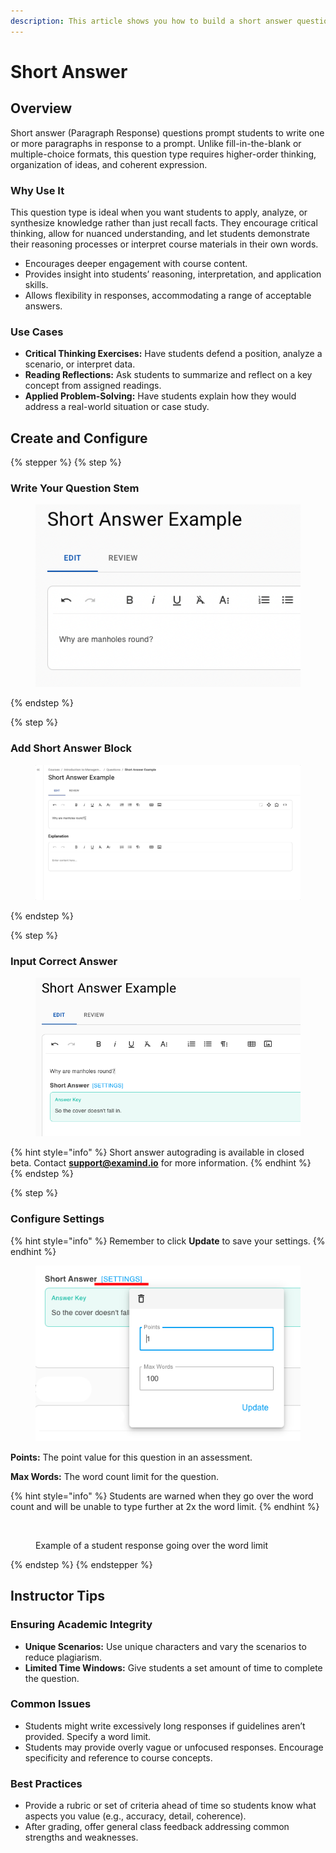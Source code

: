 ```yaml
---
description: This article shows you how to build a short answer question.
---
```


# Short Answer

## Overview

Short answer (Paragraph Response) questions prompt students to write one or more paragraphs in response to a prompt. Unlike fill-in-the-blank or multiple-choice formats, this question type requires higher-order thinking, organization of ideas, and coherent expression.

### Why Use It

This question type is ideal when you want students to apply, analyze, or synthesize knowledge rather than just recall facts. They encourage critical thinking, allow for nuanced understanding, and let students demonstrate their reasoning processes or interpret course materials in their own words.

* Encourages deeper engagement with course content.
* Provides insight into students’ reasoning, interpretation, and application skills.
* Allows flexibility in responses, accommodating a range of acceptable answers.

### Use Cases

* **Critical Thinking Exercises:** Have students defend a position, analyze a scenario, or interpret data.
* **Reading Reflections:** Ask students to summarize and reflect on a key concept from assigned readings.
* **Applied Problem-Solving:** Have students explain how they would address a real-world situation or case study.

## Create and Configure

{% stepper %}
{% step %}
### Write Your Question Stem

<figure><img src="../../../.gitbook/assets/5571e940-94e8-4f9e-829c-20ba4a7c22a0.png" alt=""><figcaption></figcaption></figure>
{% endstep %}

{% step %}
### Add Short Answer Block

<figure><img src="../../../.gitbook/assets/8e20846c-bba6-4450-83b7-0947b8a7d965.gif" alt=""><figcaption></figcaption></figure>
{% endstep %}

{% step %}
### Input Correct Answer

<figure><img src="../../../.gitbook/assets/c0d78808-90f2-402d-987d-aafdf2a80b35.png" alt=""><figcaption></figcaption></figure>

{% hint style="info" %}
Short answer autograding is available in closed beta. Contact [**support@examind.io**](mailto:support@examind.io) for more information.
{% endhint %}
{% endstep %}

{% step %}
### Configure Settings

{% hint style="info" %}
Remember to click **Update** to save your settings.
{% endhint %}

<figure><img src="../../../.gitbook/assets/5914e348-823a-47fc-a69f-6f4b837d39c1.png" alt=""><figcaption></figcaption></figure>

**Points:** The point value for this question in an assessment.

**Max Words:** The word count limit for the question.

{% hint style="info" %}
Students are warned when they go over the word count and will be unable to type further at 2x the word limit.
{% endhint %}

<div data-full-width="false"><figure><img src="../../../.gitbook/assets/Screenshot 2024-12-13 at 12.19.03 PM (1).png" alt=""><figcaption><p>Example of a student response going over the word limit</p></figcaption></figure></div>
{% endstep %}
{% endstepper %}

## Instructor Tips

### Ensuring Academic Integrity

* **Unique Scenarios:** Use unique characters and vary the scenarios to reduce plagiarism.
* **Limited Time Windows:** Give students a set amount of time to complete the question.

### Common Issues

* Students might write excessively long responses if guidelines aren’t provided. Specify a word limit.
* Students may provide overly vague or unfocused responses. Encourage specificity and reference to course concepts.

### Best Practices

* Provide a rubric or set of criteria ahead of time so students know what aspects you value (e.g., accuracy, detail, coherence).
* After grading, offer general class feedback addressing common strengths and weaknesses.
